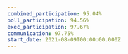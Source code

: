```yaml
---
combined_participation: 95.04%
poll_participation: 94.56%
exec_participation: 97.67%
communication: 97.75%
start_date: 2021-08-09T00:00:00.000Z
---
```

